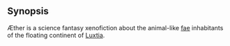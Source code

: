 ## Synopsis
Æther is a science fantasy xenofiction about the animal-like [fae](<./Fae.md>) inhabitants of the floating continent of [Luxtia](<./Locations/Luxtia.md>).